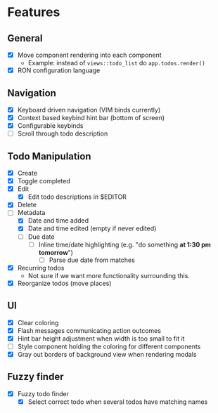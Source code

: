 # Features

## General
- [x] Move component rendering into each component
  - Example: instead of `views::todo_list` do `app.todos.render()`
- [x] RON configuration language

## Navigation
- [x] Keyboard driven navigation (VIM binds currently)
- [x] Context based keybind hint bar (bottom of screen)
- [x] Configurable keybinds
- [ ] Scroll through todo description

## Todo Manipulation
- [x] Create
- [x] Toggle completed
- [x] Edit
  - [x] Edit todo descriptions in $EDITOR
- [x] Delete
- [ ] Metadata
  - [x] Date and time added
  - [x] Date and time edited (empty if never edited)
  - [ ] Due date
    - [ ] Inline time/date highlighting (e.g. "do something __at 1:30 pm tomorrow__")
      - [ ] Parse due date from matches
- [x] Recurring todos
  - Not sure if we want more functionality surrounding this.
- [x] Reorganize todos (move places)

## UI
- [x] Clear coloring
- [x] Flash messages communicating action outcomes
- [x] Hint bar height adjustment when width is too small to fit it
- [ ] Style component holding the coloring for different components
- [x] Gray out borders of background view when rendering modals

## Fuzzy finder
- [x] Fuzzy todo finder
  - [x] Select correct todo when several todos have matching names
